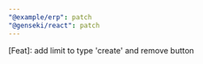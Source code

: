 ```yaml
---
"@example/erp": patch
"@genseki/react": patch
---
```


[Feat]: add limit to type 'create' and remove button

